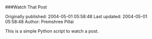 ###Watch That Post

Originally published: 2004-05-01 05:58:48
Last updated: 2004-05-01 05:58:48
Author: Premshree Pillai

This is a simple Python script to watch a post.
